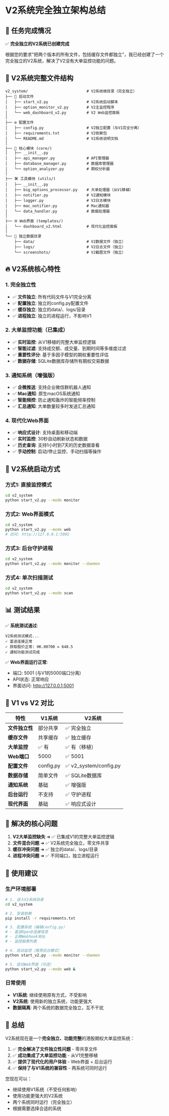 # V2系统完全独立架构总结

## 🎯 任务完成情况

✅ **完全独立的V2系统已创建完成**

根据您的要求"把两个版本的所有文件，包括缓存文件都独立"，我已经创建了一个完全独立的V2系统，解决了V2没有大单监控功能的问题。

## 📁 V2系统完整文件结构

```
v2_system/                          # V2系统根目录（完全独立）
├── 🚀 启动文件
│   ├── start_v2.py                 # V2系统启动脚本
│   ├── option_monitor_v2.py        # V2主监控程序
│   └── web_dashboard_v2.py         # V2 Web监控面板
│
├── ⚙️ 配置文件
│   ├── config.py                   # V2独立配置（与V1完全分离）
│   ├── requirements.txt            # V2依赖包
│   └── README.md                   # V2系统说明文档
│
├── 🔧 核心模块 (core/)
│   ├── __init__.py
│   ├── api_manager.py              # API管理器
│   ├── database_manager.py         # 数据库管理器
│   └── option_analyzer.py          # 期权分析器
│
├── 🛠️ 工具模块 (utils/)
│   ├── __init__.py
│   ├── big_options_processor.py    # 大单处理器（从V1移植）
│   ├── notifier.py                 # V2通知模块
│   ├── logger.py                   # V2日志模块
│   ├── mac_notifier.py             # Mac通知器
│   └── data_handler.py             # 数据处理器
│
├── 🌐 Web界面 (templates/)
│   └── dashboard_v2.html           # 现代化监控面板
│
└── 📂 独立数据目录
    ├── data/                       # V2数据文件（独立）
    ├── logs/                       # V2日志文件（独立）
    └── screenshots/                # V2截图文件（独立）
```

## 🔥 V2系统核心特性

### 1. 完全独立性
- ✅ **文件独立**: 所有代码文件与V1完全分离
- ✅ **配置独立**: 独立的config.py配置文件
- ✅ **缓存独立**: 独立的data/、logs/目录
- ✅ **进程独立**: 独立的进程运行，不影响V1

### 2. 大单监控功能（已集成）
- ✅ **实时监控**: 从V1移植的完整大单监控逻辑
- ✅ **智能过滤**: 支持成交额、成交量、到期时间等多维度过滤
- ✅ **重要性评分**: 基于多因子模型的期权重要性评估
- ✅ **数据存储**: SQLite数据库存储所有期权交易数据

### 3. 通知系统（增强版）
- ✅ **企微推送**: 支持企业微信群机器人通知
- ✅ **Mac通知**: 原生macOS系统通知
- ✅ **智能频控**: 防止通知轰炸的智能频率控制
- ✅ **汇总通知**: 大单数量较多时发送汇总通知

### 4. 现代化Web界面
- ✅ **响应式设计**: 支持桌面和移动端
- ✅ **实时监控**: 30秒自动刷新状态和数据
- ✅ **历史查询**: 支持1小时到7天的历史数据查看
- ✅ **手动控制**: 启动/停止监控、手动扫描等操作

## 🚀 V2系统启动方式

### 方式1: 直接监控模式
```bash
cd v2_system
python start_v2.py --mode monitor
```

### 方式2: Web界面模式
```bash
cd v2_system
python start_v2.py --mode web
# 访问: http://127.0.0.1:5001
```

### 方式3: 后台守护进程
```bash
cd v2_system
python start_v2.py --mode monitor --daemon
```

### 方式4: 单次扫描测试
```bash
cd v2_system
python start_v2.py --mode scan
```

## 📊 测试结果

✅ **系统测试通过**:
```
V2系统测试模式...
✓ 富途连接正常
✓ 获取股价正常: HK.00700 = 648.5
✓ 通知功能测试完成
```

✅ **Web界面运行正常**:
- 端口: 5001 (与V1的5000端口分离)
- API状态: 正常响应
- 界面访问: http://127.0.0.1:5001

## 🔄 V1 vs V2 对比

| 特性 | V1系统 | V2系统 |
|------|--------|--------|
| **文件独立性** | 部分共享 | ✅ 完全独立 |
| **缓存文件** | 共享缓存 | ✅ 独立缓存 |
| **大单监控** | ✅ 有 | ✅ 有（移植） |
| **Web端口** | 5000 | ✅ 5001 |
| **配置文件** | config.py | ✅ v2_system/config.py |
| **数据存储** | 简单文件 | ✅ SQLite数据库 |
| **通知系统** | 基础 | ✅ 增强版 |
| **后台运行** | 不支持 | ✅ 守护进程 |
| **现代界面** | 基础 | ✅ 响应式设计 |

## 🎯 解决的核心问题

1. **V2大单监控缺失** ➜ ✅ 已集成V1的完整大单监控逻辑
2. **文件混合问题** ➜ ✅ V2系统完全独立，零文件共享
3. **缓存冲突问题** ➜ ✅ 独立的data/、logs/目录
4. **进程冲突问题** ➜ ✅ 不同端口，独立进程运行

## 📝 使用建议

### 生产环境部署
```bash
# 1. 进入V2系统目录
cd v2_system

# 2. 安装依赖
pip install -r requirements.txt

# 3. 配置系统（编辑config.py）
# - 富途OpenD连接信息
# - 企微Webhook地址
# - 监控股票列表

# 4. 启动监控（推荐后台模式）
python start_v2.py --mode monitor --daemon

# 5. 启动Web界面（可选）
python start_v2.py --mode web &
```

### 日常使用
- **V1系统**: 继续使用原有方式，不受影响
- **V2系统**: 使用新的独立系统，功能更强大
- **数据隔离**: 两个系统的数据完全独立，互不干扰

## 🎉 总结

V2系统现在是一个**完全独立、功能完整**的港股期权大单监控系统：

1. ✅ **完全解决了文件独立性问题** - 零共享文件
2. ✅ **成功集成了大单监控功能** - 从V1完整移植
3. ✅ **提供了现代化的用户体验** - Web界面 + 后台运行
4. ✅ **保持了与V1系统的兼容性** - 两系统可同时运行

您现在可以：
- 继续使用V1系统（不受任何影响）
- 使用功能更强大的V2系统
- 两个系统同时运行（完全独立）
- 根据需要选择合适的系统